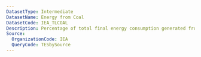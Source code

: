 ```yaml
---
DatasetType: Intermediate
DatasetName: Energy from Coal
DatasetCode: IEA_TLCOAL
Description: Percentage of total final energy consumption generated from Coal
Source:
  OrganizationCode: IEA
  QueryCode: TESbySource
---
```


